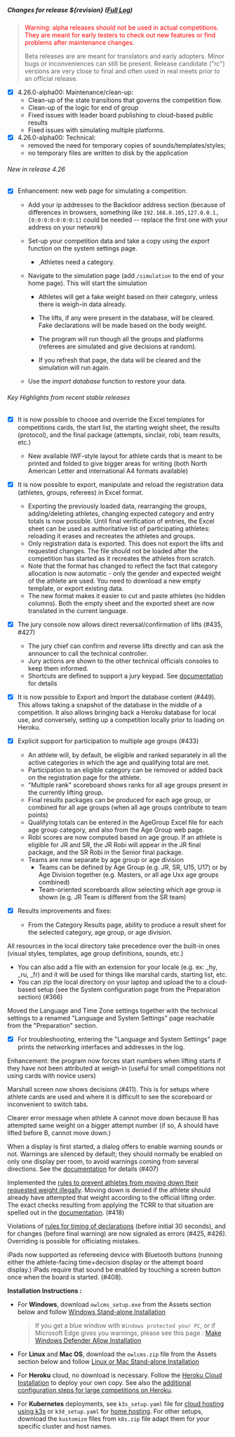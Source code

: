 ##### **Changes for release ${revision}**  ([Full Log](https://github.com/jflamy/owlcms4/issues?utf8=%E2%9C%93&q=is%3Aclosed+is%3Aissue+project%3Ajflamy%2Fowlcms4%2F1+))

> <p style='color:red'>Warning: alpha releases should not be used in actual competitions. They are meant for early testers to check out new features or find problems after maintenance changes.</p>
>
> Beta releases are are meant for translators and early adopters. Minor bugs or inconveniences can still be present.  Release candidate ("rc") versions are very close to final and often used in real meets prior to an official release.

- [x] 4.26.0-alpha00: Maintenance/clean-up:
  - Clean-up of the state transitions that governs the competition flow.
  - Clean-up of the logic for end of group
  - Fixed issues with leader board publishing to cloud-based public results
  - Fixed issues with simulating multiple platforms.
- [x] 4.26.0-alpha00: Technical: 
  - removed the need for temporary copies of sounds/templates/styles; 
  - no temporary files are written to disk by the application

###### New in release 4.26

- [x] Enhancement: new web page for simulating a competition. 

  - Add your ip addresses to the Backdoor address section (because of differences in browsers, something like `192.168.0.105,127.0.0.1,[0:0:0:0:0:0:0:1]` could be needed -- replace the first one with your address on your network)

  - Set-up your competition data and take a copy using the *export* function on the system settings page.  

    - ¸Athletes need a category.

  - Navigate to the simulation page (add `/simulation` to the end of your home page).  This will start the simulation

    -  Athletes will get a fake weight based on their category, unless there is weigh-in data already.
    - The lifts, if any were present in the database, will be cleared.  Fake declarations will be made based on the body weight.

    -  The program will run though all the groups and platforms (referees are simulated and give decisions at random). 
    - If you refresh that page, the data will be cleared and the simulation will run again.

  - Use the *import database* function to restore your data.

###### Key Highlights from recent stable releases

- [x] It is now possible to choose and override the Excel templates for competitions cards, the start list, the starting weight sheet, the results (protocol), and the final package (attempts, sinclair, robi, team results, etc.)
  - New available IWF-style layout for athlete cards that is meant to be printed and folded to give bigger areas for writing (both North American Letter and international A4 formats available)

- [x] It is now possible to export, manipulate and reload the registration data (athletes, groups, referees) in Excel format.  

  - Exporting the previously loaded data, rearranging the groups, adding/deleting athletes, changing expected category and entry totals is now possible. Until final verification of entries, the Excel sheet can be used as authoritative list of participating athletes: reloading it erases and recreates the athletes and groups.
  - Only registration data is exported.  This does not export the lifts and requested changes.  The file should not be loaded after the competition has started as it recreates the athletes from scratch.
  - Note that the format has changed to reflect the fact that category allocation is now automatic - only the gender and expected weight of the athlete are used. You need to download a new empty template, or export existing data. 
  - The new format makes it easier to cut and paste athletes (no hidden columns). Both the empty sheet and the exported sheet are now translated in the current language.
  
- [x] The jury console now allows direct reversal/confirmation of lifts (#435, #427)  
  - The jury chief can confirm and reverse lifts directly and can ask the announcer to call the technical controller.  
  - Jury actions are shown to the other technical officials consoles to keep them informed.
  - Shortcuts are defined to support a jury keypad. See [documentation](https://${env.REPO_OWNER}.github.io/${env.O_REPO_NAME}/#/Refereeing#jury-console-keypad) for details
  
- [x] It is now possible to Export and Import the database content (#449).  This allows taking a snapshot of the database in the middle of a competition. It also allows bringing back a Heroku database for local use, and conversely, setting up a competition locally prior to loading on Heroku.

- [x] Explicit support for participation to multiple age groups (#433)

  - An athlete will, by default, be eligible and ranked separately in all the active categories in which the age and qualifying total are met.   
  - Participation to an eligible category can be removed or added back on the registration page for the athlete.
  - "Multiple rank" scoreboard shows ranks for all age groups present in the currently lifting group.
  - Final results packages can be produced for each age group, or combined for all age groups (when all age groups contribute to team points)
  - Qualifying totals can be entered in the AgeGroup Excel file for each age group category, and also from the Age Group web page.
  - Robi scores are now computed based on age group. If an athlete is eligible for JR and SR, the JR Robi will appear in the JR final package, and the SR Robi in the Senior final package.
  - Teams are now separate by age group or age division
    - Teams can be defined by Age Group (e.g. JR, SR, U15, U17) or by Age Division together (e.g. Masters, or all age Uxx age groups combined)
    - Team-oriented scoreboards allow selecting which age group is shown (e.g. JR Team is different from the SR team)

- [x] Results improvements and fixes:
  - From the Category Results page, ability to produce a result sheet for the selected category, age group, or age division.

All resources in the local directory take precedence over the built-in ones (visual styles, templates, age group definitions, sounds, etc.)
- You can also add a file with an extension for your locale (e.g. ex: _hy, _ru, _fr) and it will be used for things like marshal cards, starting list, etc.
- You can zip the local directory on your laptop and upload the to a cloud-based setup (see the System configuration page from the Preparation section) (#366)

Moved the Language and Time Zone settings together with the technical settings to a renamed "Language and System Settings" page reachable from the "Preparation" section.

- [x] For troubleshooting, entering the "Language and System Settings" page prints the networking interfaces and addresses in the log.

Enhancement: the program now forces start numbers when lifting starts if they have not been attributed at weigh-in (useful for small competitions not using cards with novice users)

Marshall screen now shows decisions (#411). This is for setups where athlete cards are used and where it is difficult to see the scoreboard or inconvenient to switch tabs.

Clearer error message when athlete A cannot move down because B has attempted same weight on a bigger attempt number (if so, A should have lifted before B, cannot move down.)

When a display is first started, a dialog offers to enable warning sounds or not.  Warnings are silenced by default; they should normally be enabled on only one display per room, to avoid warnings coming from several directions. See the [documentation](https://${env.REPO_OWNER}.github.io/${env.O_REPO_NAME}/#/Displays#display-settings) for details (#407)

Implemented the <u>rules to prevent athletes from moving down their requested weight illegally</u>.  Moving down is denied if the athlete should already have attempted that weight according to the official lifting order.  The exact checks resulting from applying the TCRR to that situation are spelled out in the [documentation](https://${env.REPO_OWNER}.github.io/${env.O_REPO_NAME}/#/Announcing#rules-for-moving-down). (#418)

Violations of <u>rules for timing of declarations</u> (before initial 30 seconds), and for changes (before final warning) are now signaled as errors (#425, #426). Overriding is possible for officiating mistakes.

iPads now supported as refereeing device with Bluetooth buttons (running either the athlete-facing time+decision display or the attempt board display.)   iPads require that sound be enabled by touching a screen button once when the board is started. (#408). 

**Installation Instructions :**

  - For **Windows**, download `owlcms_setup.exe` from the Assets section below and follow [Windows Stand-alone Installation](https://${env.REPO_OWNER}.github.io/${env.O_REPO_NAME}/#/LocalWindowsSetup)
    
    > If you get a blue window with `Windows protected your PC`, or if Microsoft Edge gives you warnings, please see this page : [Make Windows Defender Allow Installation](https://${env.REPO_OWNER}.github.io/${env.O_REPO_NAME}/#/DefenderOff)
    
  - For **Linux** and **Mac OS**, download the `owlcms.zip` file from the Assets section below and follow [Linux or Mac Stand-alone Installation](https://${env.REPO_OWNER}.github.io/${env.O_REPO_NAME}/#/LocalLinuxMacSetup)

  - For **Heroku** cloud, no download is necessary. Follow the [Heroku Cloud Installation](https://${env.REPO_OWNER}.github.io/${env.O_REPO_NAME}/#/Cloud) to deploy your own copy.  See also the [additional configuration steps for large competitions on Heroku](https://${env.REPO_OWNER}.github.io/${env.O_REPO_NAME}/#/HerokuLarge).

  - For **Kubernetes** deployments, see `k3s_setup.yaml` file for [cloud hosting using k3s](https://${env.REPO_OWNER}.github.io/${env.O_REPO_NAME}/#/DigitalOcean) or `k3d_setup.yaml` for [home hosting](https://${env.REPO_OWNER}.github.io/${env.O_REPO_NAME}/#/k3d).  For other setups, download the `kustomize` files from `k8s.zip` file adapt them for your specific cluster and host names. 
